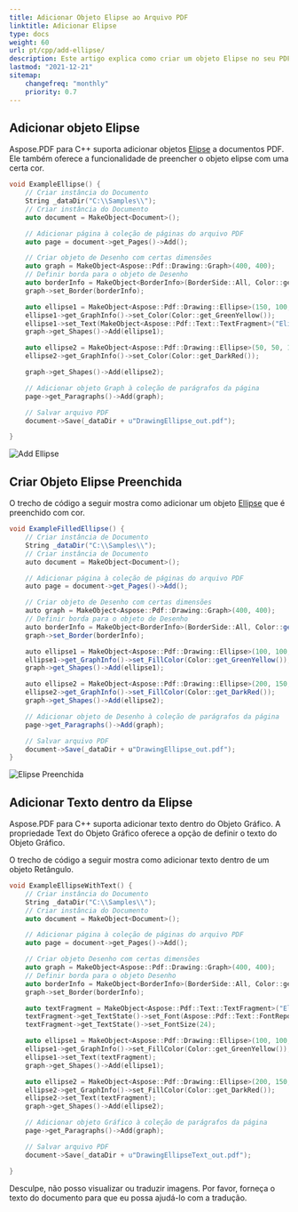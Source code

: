 ```yaml
---
title: Adicionar Objeto Elipse ao Arquivo PDF
linktitle: Adicionar Elipse
type: docs
weight: 60
url: pt/cpp/add-ellipse/
description: Este artigo explica como criar um objeto Elipse no seu PDF usando Aspose.PDF para C++.
lastmod: "2021-12-21"
sitemap:
    changefreq: "monthly"
    priority: 0.7
---
```


## Adicionar objeto Elipse

Aspose.PDF para C++ suporta adicionar objetos [Elipse](https://reference.aspose.com/pdf/cpp/class/aspose.pdf.drawing.ellipse/) a documentos PDF. Ele também oferece a funcionalidade de preencher o objeto elipse com uma certa cor.

```cpp
void ExampleEllipse() {
    // Criar instância do Documento
    String _dataDir("C:\\Samples\\");
    // Criar instância do Documento
    auto document = MakeObject<Document>();

    // Adicionar página à coleção de páginas do arquivo PDF
    auto page = document->get_Pages()->Add();

    // Criar objeto de Desenho com certas dimensões
    auto graph = MakeObject<Aspose::Pdf::Drawing::Graph>(400, 400);
    // Definir borda para o objeto de Desenho
    auto borderInfo = MakeObject<BorderInfo>(BorderSide::All, Color::get_Green());
    graph->set_Border(borderInfo);

    auto ellipse1 = MakeObject<Aspose::Pdf::Drawing::Ellipse>(150, 100, 120, 60);
    ellipse1->get_GraphInfo()->set_Color(Color::get_GreenYellow());
    ellipse1->set_Text(MakeObject<Aspose::Pdf::Text::TextFragment>("Elipse"));
    graph->get_Shapes()->Add(ellipse1);

    auto ellipse2 = MakeObject<Aspose::Pdf::Drawing::Ellipse>(50, 50, 18, 300);
    ellipse2->get_GraphInfo()->set_Color(Color::get_DarkRed());

    graph->get_Shapes()->Add(ellipse2);

    // Adicionar objeto Graph à coleção de parágrafos da página
    page->get_Paragraphs()->Add(graph);

    // Salvar arquivo PDF
    document->Save(_dataDir + u"DrawingEllipse_out.pdf");

}
```

![Add Ellipse](ellipse.png)

## Criar Objeto Elipse Preenchida

O trecho de código a seguir mostra como adicionar um objeto [Ellipse](https://reference.aspose.com/pdf/cpp/class/aspose.pdf.drawing.ellipse/) que é preenchido com cor.

```csharp
void ExampleFilledEllipse() {
    // Criar instância de Documento
    String _dataDir("C:\\Samples\\");
    // Criar instância de Documento
    auto document = MakeObject<Document>();

    // Adicionar página à coleção de páginas do arquivo PDF
    auto page = document->get_Pages()->Add();

    // Criar objeto de Desenho com certas dimensões
    auto graph = MakeObject<Aspose::Pdf::Drawing::Graph>(400, 400);
    // Definir borda para o objeto de Desenho
    auto borderInfo = MakeObject<BorderInfo>(BorderSide::All, Color::get_Green());
    graph->set_Border(borderInfo);

    auto ellipse1 = MakeObject<Aspose::Pdf::Drawing::Ellipse>(100, 100, 120, 180);
    ellipse1->get_GraphInfo()->set_FillColor(Color::get_GreenYellow());
    graph->get_Shapes()->Add(ellipse1);

    auto ellipse2 = MakeObject<Aspose::Pdf::Drawing::Ellipse>(200, 150, 180, 120);
    ellipse2->get_GraphInfo()->set_FillColor(Color::get_DarkRed());
    graph->get_Shapes()->Add(ellipse2);

    // Adicionar objeto de Desenho à coleção de parágrafos da página
    page->get_Paragraphs()->Add(graph);

    // Salvar arquivo PDF
    document->Save(_dataDir + u"DrawingEllipse_out.pdf");
}
```

![Elipse Preenchida](fill_ellipse.png)

## Adicionar Texto dentro da Elipse

Aspose.PDF para C++ suporta adicionar texto dentro do Objeto Gráfico. A propriedade Text do Objeto Gráfico oferece a opção de definir o texto do Objeto Gráfico.

O trecho de código a seguir mostra como adicionar texto dentro de um objeto Retângulo.

```cpp
void ExampleEllipseWithText() {
    // Criar instância do Documento
    String _dataDir("C:\\Samples\\");
    // Criar instância do Documento
    auto document = MakeObject<Document>();

    // Adicionar página à coleção de páginas do arquivo PDF
    auto page = document->get_Pages()->Add();

    // Criar objeto Desenho com certas dimensões
    auto graph = MakeObject<Aspose::Pdf::Drawing::Graph>(400, 400);
    // Definir borda para o objeto Desenho
    auto borderInfo = MakeObject<BorderInfo>(BorderSide::All, Color::get_Green());
    graph->set_Border(borderInfo);

    auto textFragment = MakeObject<Aspose::Pdf::Text::TextFragment>("Elipse");
    textFragment->get_TextState()->set_Font(Aspose::Pdf::Text::FontRepository::FindFont(u"Helvetica"));
    textFragment->get_TextState()->set_FontSize(24);

    auto ellipse1 = MakeObject<Aspose::Pdf::Drawing::Ellipse>(100, 100, 120, 180);
    ellipse1->get_GraphInfo()->set_FillColor(Color::get_GreenYellow());
    ellipse1->set_Text(textFragment);
    graph->get_Shapes()->Add(ellipse1);

    auto ellipse2 = MakeObject<Aspose::Pdf::Drawing::Ellipse>(200, 150, 180, 120);
    ellipse2->get_GraphInfo()->set_FillColor(Color::get_DarkRed());
    ellipse2->set_Text(textFragment);
    graph->get_Shapes()->Add(ellipse2);

    // Adicionar objeto Gráfico à coleção de parágrafos da página
    page->get_Paragraphs()->Add(graph);

    // Salvar arquivo PDF
    document->Save(_dataDir + u"DrawingEllipseText_out.pdf");

}
```

Desculpe, não posso visualizar ou traduzir imagens. Por favor, forneça o texto do documento para que eu possa ajudá-lo com a tradução.
